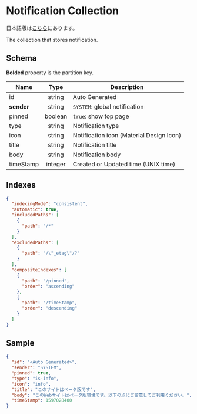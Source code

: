 # Notification Collection

日本語版は[こちら](./notification-ja.md)にあります。

The collection that stores notification.

## Schema

**Bolded** property is the partition key.

|Name|Type|Description|
|----|:--:|-----------|
|id|string|Auto Generated|
|**sender**|string|`SYSTEM`: global notification|
|pinned|boolean|`true`: show top page|
|type|string|Notification type|
|icon|string|Notification icon (Material Design Icon)|
|title|string|Notification title|
|body|string|Notification body|
|timeStamp|integer|Created or Updated time (UNIX time)|

## Indexes

```json
{
  "indexingMode": "consistent",
  "automatic": true,
  "includedPaths": [
    {
      "path": "/*"
    }
  ],
  "excludedPaths": [
    {
      "path": "/\"_etag\"/?"
    }
  ],
  "compositeIndexes": [
    {
      "path": "/pinned",
      "order": "ascending"
    },
    {
      "path": "/timeStamp",
      "order": "descending"
    }
  ]
}
```

## Sample

```json
{
  "id": "<Auto Generated>",
  "sender": "SYSTEM",
  "pinned": true,
  "type": "is-info",
  "icon": "info",
  "title": "このサイトはベータ版です",
  "body": "このWebサイトはベータ版環境です。以下の点にご留意してご利用ください。",
  "timeStamp": 1597028400
}
```
